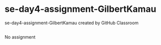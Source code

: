 # se-day4-assignment-GilbertKamau
se-day4-assignment-GilbertKamau created by GitHub Classroom

##
No assignment
